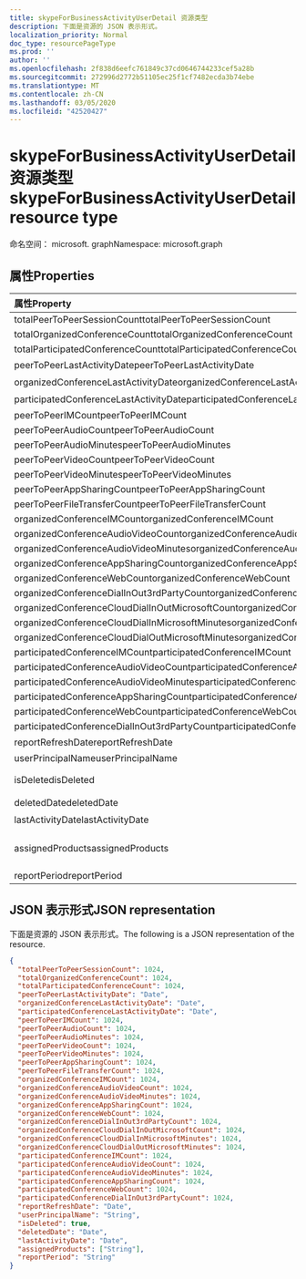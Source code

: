 ```yaml
---
title: skypeForBusinessActivityUserDetail 资源类型
description: 下面是资源的 JSON 表示形式。
localization_priority: Normal
doc_type: resourcePageType
ms.prod: ''
author: ''
ms.openlocfilehash: 2f838d6eefc761849c37cd0646744233cef5a28b
ms.sourcegitcommit: 272996d2772b51105ec25f1cf7482ecda3b74ebe
ms.translationtype: MT
ms.contentlocale: zh-CN
ms.lasthandoff: 03/05/2020
ms.locfileid: "42520427"
---
```

# <a name="skypeforbusinessactivityuserdetail-resource-type"></a><span data-ttu-id="38d6b-103">skypeForBusinessActivityUserDetail 资源类型</span><span class="sxs-lookup"><span data-stu-id="38d6b-103">skypeForBusinessActivityUserDetail resource type</span></span>

<span data-ttu-id="38d6b-104">命名空间： microsoft. graph</span><span class="sxs-lookup"><span data-stu-id="38d6b-104">Namespace: microsoft.graph</span></span>

## <a name="properties"></a><span data-ttu-id="38d6b-105">属性</span><span class="sxs-lookup"><span data-stu-id="38d6b-105">Properties</span></span>

| <span data-ttu-id="38d6b-106">属性</span><span class="sxs-lookup"><span data-stu-id="38d6b-106">Property</span></span>                                 | <span data-ttu-id="38d6b-107">类型</span><span class="sxs-lookup"><span data-stu-id="38d6b-107">Type</span></span>              |
| :--------------------------------------- | :---------------- |
| <span data-ttu-id="38d6b-108">totalPeerToPeerSessionCount</span><span class="sxs-lookup"><span data-stu-id="38d6b-108">totalPeerToPeerSessionCount</span></span>              | <span data-ttu-id="38d6b-109">Int64</span><span class="sxs-lookup"><span data-stu-id="38d6b-109">Int64</span></span>             |
| <span data-ttu-id="38d6b-110">totalOrganizedConferenceCount</span><span class="sxs-lookup"><span data-stu-id="38d6b-110">totalOrganizedConferenceCount</span></span>            | <span data-ttu-id="38d6b-111">Int64</span><span class="sxs-lookup"><span data-stu-id="38d6b-111">Int64</span></span>             |
| <span data-ttu-id="38d6b-112">totalParticipatedConferenceCount</span><span class="sxs-lookup"><span data-stu-id="38d6b-112">totalParticipatedConferenceCount</span></span>         | <span data-ttu-id="38d6b-113">Int64</span><span class="sxs-lookup"><span data-stu-id="38d6b-113">Int64</span></span>             |
| <span data-ttu-id="38d6b-114">peerToPeerLastActivityDate</span><span class="sxs-lookup"><span data-stu-id="38d6b-114">peerToPeerLastActivityDate</span></span>               | <span data-ttu-id="38d6b-115">日期</span><span class="sxs-lookup"><span data-stu-id="38d6b-115">Date</span></span>              |
| <span data-ttu-id="38d6b-116">organizedConferenceLastActivityDate</span><span class="sxs-lookup"><span data-stu-id="38d6b-116">organizedConferenceLastActivityDate</span></span>      | <span data-ttu-id="38d6b-117">日期</span><span class="sxs-lookup"><span data-stu-id="38d6b-117">Date</span></span>              |
| <span data-ttu-id="38d6b-118">participatedConferenceLastActivityDate</span><span class="sxs-lookup"><span data-stu-id="38d6b-118">participatedConferenceLastActivityDate</span></span>   | <span data-ttu-id="38d6b-119">日期</span><span class="sxs-lookup"><span data-stu-id="38d6b-119">Date</span></span>              |
| <span data-ttu-id="38d6b-120">peerToPeerIMCount</span><span class="sxs-lookup"><span data-stu-id="38d6b-120">peerToPeerIMCount</span></span>                        | <span data-ttu-id="38d6b-121">Int64</span><span class="sxs-lookup"><span data-stu-id="38d6b-121">Int64</span></span>             |
| <span data-ttu-id="38d6b-122">peerToPeerAudioCount</span><span class="sxs-lookup"><span data-stu-id="38d6b-122">peerToPeerAudioCount</span></span>                     | <span data-ttu-id="38d6b-123">Int64</span><span class="sxs-lookup"><span data-stu-id="38d6b-123">Int64</span></span>             |
| <span data-ttu-id="38d6b-124">peerToPeerAudioMinutes</span><span class="sxs-lookup"><span data-stu-id="38d6b-124">peerToPeerAudioMinutes</span></span>                   | <span data-ttu-id="38d6b-125">Int64</span><span class="sxs-lookup"><span data-stu-id="38d6b-125">Int64</span></span>             |
| <span data-ttu-id="38d6b-126">peerToPeerVideoCount</span><span class="sxs-lookup"><span data-stu-id="38d6b-126">peerToPeerVideoCount</span></span>                     | <span data-ttu-id="38d6b-127">Int64</span><span class="sxs-lookup"><span data-stu-id="38d6b-127">Int64</span></span>             |
| <span data-ttu-id="38d6b-128">peerToPeerVideoMinutes</span><span class="sxs-lookup"><span data-stu-id="38d6b-128">peerToPeerVideoMinutes</span></span>                   | <span data-ttu-id="38d6b-129">Int64</span><span class="sxs-lookup"><span data-stu-id="38d6b-129">Int64</span></span>             |
| <span data-ttu-id="38d6b-130">peerToPeerAppSharingCount</span><span class="sxs-lookup"><span data-stu-id="38d6b-130">peerToPeerAppSharingCount</span></span>                | <span data-ttu-id="38d6b-131">Int64</span><span class="sxs-lookup"><span data-stu-id="38d6b-131">Int64</span></span>             |
| <span data-ttu-id="38d6b-132">peerToPeerFileTransferCount</span><span class="sxs-lookup"><span data-stu-id="38d6b-132">peerToPeerFileTransferCount</span></span>              | <span data-ttu-id="38d6b-133">Int64</span><span class="sxs-lookup"><span data-stu-id="38d6b-133">Int64</span></span>             |
| <span data-ttu-id="38d6b-134">organizedConferenceIMCount</span><span class="sxs-lookup"><span data-stu-id="38d6b-134">organizedConferenceIMCount</span></span>               | <span data-ttu-id="38d6b-135">Int64</span><span class="sxs-lookup"><span data-stu-id="38d6b-135">Int64</span></span>             |
| <span data-ttu-id="38d6b-136">organizedConferenceAudioVideoCount</span><span class="sxs-lookup"><span data-stu-id="38d6b-136">organizedConferenceAudioVideoCount</span></span>       | <span data-ttu-id="38d6b-137">Int64</span><span class="sxs-lookup"><span data-stu-id="38d6b-137">Int64</span></span>             |
| <span data-ttu-id="38d6b-138">organizedConferenceAudioVideoMinutes</span><span class="sxs-lookup"><span data-stu-id="38d6b-138">organizedConferenceAudioVideoMinutes</span></span>     | <span data-ttu-id="38d6b-139">Int64</span><span class="sxs-lookup"><span data-stu-id="38d6b-139">Int64</span></span>             |
| <span data-ttu-id="38d6b-140">organizedConferenceAppSharingCount</span><span class="sxs-lookup"><span data-stu-id="38d6b-140">organizedConferenceAppSharingCount</span></span>       | <span data-ttu-id="38d6b-141">Int64</span><span class="sxs-lookup"><span data-stu-id="38d6b-141">Int64</span></span>             |
| <span data-ttu-id="38d6b-142">organizedConferenceWebCount</span><span class="sxs-lookup"><span data-stu-id="38d6b-142">organizedConferenceWebCount</span></span>              | <span data-ttu-id="38d6b-143">Int64</span><span class="sxs-lookup"><span data-stu-id="38d6b-143">Int64</span></span>             |
| <span data-ttu-id="38d6b-144">organizedConferenceDialInOut3rdPartyCount</span><span class="sxs-lookup"><span data-stu-id="38d6b-144">organizedConferenceDialInOut3rdPartyCount</span></span> | <span data-ttu-id="38d6b-145">Int64</span><span class="sxs-lookup"><span data-stu-id="38d6b-145">Int64</span></span>             |
| <span data-ttu-id="38d6b-146">organizedConferenceCloudDialInOutMicrosoftCount</span><span class="sxs-lookup"><span data-stu-id="38d6b-146">organizedConferenceCloudDialInOutMicrosoftCount</span></span> | <span data-ttu-id="38d6b-147">Int64</span><span class="sxs-lookup"><span data-stu-id="38d6b-147">Int64</span></span>             |
| <span data-ttu-id="38d6b-148">organizedConferenceCloudDialInMicrosoftMinutes</span><span class="sxs-lookup"><span data-stu-id="38d6b-148">organizedConferenceCloudDialInMicrosoftMinutes</span></span> | <span data-ttu-id="38d6b-149">Int64</span><span class="sxs-lookup"><span data-stu-id="38d6b-149">Int64</span></span>             |
| <span data-ttu-id="38d6b-150">organizedConferenceCloudDialOutMicrosoftMinutes</span><span class="sxs-lookup"><span data-stu-id="38d6b-150">organizedConferenceCloudDialOutMicrosoftMinutes</span></span> | <span data-ttu-id="38d6b-151">Int64</span><span class="sxs-lookup"><span data-stu-id="38d6b-151">Int64</span></span>             |
| <span data-ttu-id="38d6b-152">participatedConferenceIMCount</span><span class="sxs-lookup"><span data-stu-id="38d6b-152">participatedConferenceIMCount</span></span>           | <span data-ttu-id="38d6b-153">Int64</span><span class="sxs-lookup"><span data-stu-id="38d6b-153">Int64</span></span>             |
| <span data-ttu-id="38d6b-154">participatedConferenceAudioVideoCount</span><span class="sxs-lookup"><span data-stu-id="38d6b-154">participatedConferenceAudioVideoCount</span></span>   | <span data-ttu-id="38d6b-155">Int64</span><span class="sxs-lookup"><span data-stu-id="38d6b-155">Int64</span></span>             |
| <span data-ttu-id="38d6b-156">participatedConferenceAudioVideoMinutes</span><span class="sxs-lookup"><span data-stu-id="38d6b-156">participatedConferenceAudioVideoMinutes</span></span> | <span data-ttu-id="38d6b-157">Int64</span><span class="sxs-lookup"><span data-stu-id="38d6b-157">Int64</span></span>             |
| <span data-ttu-id="38d6b-158">participatedConferenceAppSharingCount</span><span class="sxs-lookup"><span data-stu-id="38d6b-158">participatedConferenceAppSharingCount</span></span>   | <span data-ttu-id="38d6b-159">Int64</span><span class="sxs-lookup"><span data-stu-id="38d6b-159">Int64</span></span>             |
| <span data-ttu-id="38d6b-160">participatedConferenceWebCount</span><span class="sxs-lookup"><span data-stu-id="38d6b-160">participatedConferenceWebCount</span></span>          | <span data-ttu-id="38d6b-161">Int64</span><span class="sxs-lookup"><span data-stu-id="38d6b-161">Int64</span></span>             |
| <span data-ttu-id="38d6b-162">participatedConferenceDialInOut3rdPartyCount</span><span class="sxs-lookup"><span data-stu-id="38d6b-162">participatedConferenceDialInOut3rdPartyCount</span></span> | <span data-ttu-id="38d6b-163">Int64</span><span class="sxs-lookup"><span data-stu-id="38d6b-163">Int64</span></span>             |
| <span data-ttu-id="38d6b-164">reportRefreshDate</span><span class="sxs-lookup"><span data-stu-id="38d6b-164">reportRefreshDate</span></span>                        | <span data-ttu-id="38d6b-165">日期</span><span class="sxs-lookup"><span data-stu-id="38d6b-165">Date</span></span>              |
| <span data-ttu-id="38d6b-166">userPrincipalName</span><span class="sxs-lookup"><span data-stu-id="38d6b-166">userPrincipalName</span></span>                        | <span data-ttu-id="38d6b-167">String</span><span class="sxs-lookup"><span data-stu-id="38d6b-167">String</span></span>            |
| <span data-ttu-id="38d6b-168">isDeleted</span><span class="sxs-lookup"><span data-stu-id="38d6b-168">isDeleted</span></span>                                | <span data-ttu-id="38d6b-169">布尔</span><span class="sxs-lookup"><span data-stu-id="38d6b-169">Boolean</span></span>           |
| <span data-ttu-id="38d6b-170">deletedDate</span><span class="sxs-lookup"><span data-stu-id="38d6b-170">deletedDate</span></span>                              | <span data-ttu-id="38d6b-171">日期</span><span class="sxs-lookup"><span data-stu-id="38d6b-171">Date</span></span>              |
| <span data-ttu-id="38d6b-172">lastActivityDate</span><span class="sxs-lookup"><span data-stu-id="38d6b-172">lastActivityDate</span></span>                         | <span data-ttu-id="38d6b-173">日期</span><span class="sxs-lookup"><span data-stu-id="38d6b-173">Date</span></span>              |
| <span data-ttu-id="38d6b-174">assignedProducts</span><span class="sxs-lookup"><span data-stu-id="38d6b-174">assignedProducts</span></span>                         | <span data-ttu-id="38d6b-175">String 集合</span><span class="sxs-lookup"><span data-stu-id="38d6b-175">String collection</span></span> |
| <span data-ttu-id="38d6b-176">reportPeriod</span><span class="sxs-lookup"><span data-stu-id="38d6b-176">reportPeriod</span></span>                             | <span data-ttu-id="38d6b-177">String</span><span class="sxs-lookup"><span data-stu-id="38d6b-177">String</span></span>            |

## <a name="json-representation"></a><span data-ttu-id="38d6b-178">JSON 表示形式</span><span class="sxs-lookup"><span data-stu-id="38d6b-178">JSON representation</span></span>

<span data-ttu-id="38d6b-179">下面是资源的 JSON 表示形式。</span><span class="sxs-lookup"><span data-stu-id="38d6b-179">The following is a JSON representation of the resource.</span></span>

<!-- {
  "blockType": "resource",
  "@odata.type": "microsoft.graph.skypeForBusinessActivityUserDetail"
} -->

```json
{
  "totalPeerToPeerSessionCount": 1024, 
  "totalOrganizedConferenceCount": 1024, 
  "totalParticipatedConferenceCount": 1024, 
  "peerToPeerLastActivityDate": "Date", 
  "organizedConferenceLastActivityDate": "Date", 
  "participatedConferenceLastActivityDate": "Date", 
  "peerToPeerIMCount": 1024, 
  "peerToPeerAudioCount": 1024, 
  "peerToPeerAudioMinutes": 1024, 
  "peerToPeerVideoCount": 1024, 
  "peerToPeerVideoMinutes": 1024, 
  "peerToPeerAppSharingCount": 1024, 
  "peerToPeerFileTransferCount": 1024, 
  "organizedConferenceIMCount": 1024, 
  "organizedConferenceAudioVideoCount": 1024, 
  "organizedConferenceAudioVideoMinutes": 1024, 
  "organizedConferenceAppSharingCount": 1024, 
  "organizedConferenceWebCount": 1024, 
  "organizedConferenceDialInOut3rdPartyCount": 1024, 
  "organizedConferenceCloudDialInOutMicrosoftCount": 1024, 
  "organizedConferenceCloudDialInMicrosoftMinutes": 1024, 
  "organizedConferenceCloudDialOutMicrosoftMinutes": 1024, 
  "participatedConferenceIMCount": 1024, 
  "participatedConferenceAudioVideoCount": 1024, 
  "participatedConferenceAudioVideoMinutes": 1024, 
  "participatedConferenceAppSharingCount": 1024, 
  "participatedConferenceWebCount": 1024, 
  "participatedConferenceDialInOut3rdPartyCount": 1024, 
  "reportRefreshDate": "Date", 
  "userPrincipalName": "String", 
  "isDeleted": true, 
  "deletedDate": "Date", 
  "lastActivityDate": "Date", 
  "assignedProducts": ["String"], 
  "reportPeriod": "String"
}
```
